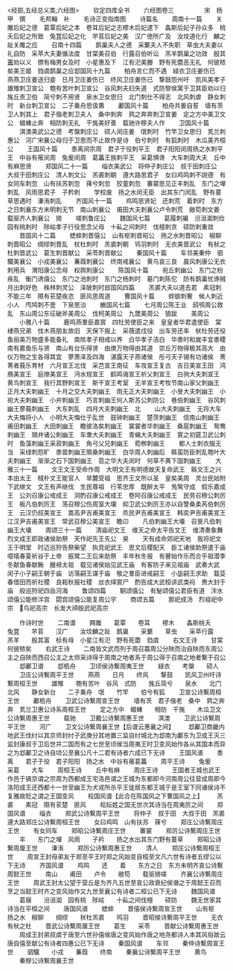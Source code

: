 <!-- { "loadSidebar": true } -->
<经部,五经总义类,六经图>
　　钦定四库全书
　　六经图卷三　　　　　宋　杨　甲　撰
　　毛邦翰　补
　　毛诗正变指南图
　　诗篇名
　　周南十一篇
　　关雎后妃之德　葛覃后妃之本　卷耳后妃之志樛木后妃逮下　螽斯后妃子孙众多　桃夭后妃之所致　兔罝后妃之化　芣苢后妃之美　汉广徳所广及　汝坟道化行　麟之趾关雎之应
　　召南十四篇
　　鹊巢夫人之德　采蘩夫人不失职　草虫大夫妻以礼自防　采苹大夫妻循法度　甘棠美召伯　行露召伯听讼　羔羊鹊巢之功效　殷其靁劝以义　摽有梅男女及时　小星惠及下　江有汜美媵　野有死麕恶无礼　何彼秾矣美王姬　驺虞鹊巢之应邶国风十九篇
　　柏舟言仁而不遇　緑衣卫庄姜伤已　燕燕卫庄姜送归妾　日月卫庄姜伤已　终风卫庄姜伤已　撃鼓怨州吁　凯风美孝子　雄雉刺卫宣公　匏有苦叶刺卫宣公　谷风刺夫妇失道　式防黎侯寓于卫其臣劝以归　旄丘责卫伯　简兮刺不用贤　泉水卫女思归　北门刺仕不得志　北风刺虐　静女刺时　新台刺卫宣公　二子乗舟思伋夀
　　鄘国风十篇
　　柏舟共姜自誓　墙有茨卫人刺其上　君子偕老刺卫夫人　桑中刺奔　鹑之奔奔刺卫宣姜　定之方中美卫文公　蝃蝀止奔　相防刺无礼　干旄美好善　载驰许穆夫人作
　　卫国风十篇
　　淇澳美武公之德　考槃刺庄公　硕人闵庄姜　氓刺时　竹竿卫女思归　芄兰刺惠公　河广宋襄公母归于卫思而不止故作是诗　伯兮刺时　有狐刺时　木瓜美齐桓公
　　王国风十篇
　　黍离闵宗周　君子于役刺平王　君子阳阳闵周扬之水刺平王　中谷有蓷闵周　兔爰闵周　葛藟王族刺平王　采葛惧谗　大车刺周大夫　丘中有麻思贤
　　郑国风二十一篇
　　缁衣美武公　将仲子刺庄公　叔于田刺庄公　大叔于田刺庄公　清人刺文公　羔裘刺朝　遵大路思君子　女曰鸡鸣刺不説德　有女同车刺忽　山有扶苏刺忽　萚兮刺忽　狡童刺忽　褰裳思见正丰刺乱　东门之墠刺乱　风雨思君子　子矜刺
　　学校废　扬之水闵无臣　出其东门闵乱　野有蔓草思遇时　溱洧刺乱
　　齐国风十一篇
　　鸡鸣思贤妃　还刺荒　着刺时　东方之日刺襄东方未明刺无节　南山刺襄公　甫田大夫刺襄公卢令刺荒　敝笱刺文姜　载驱齐人刺襄公　猗
　　嗟刺鲁庄公
　　魏国风七篇
　　葛履刺褊　汾沮洳刺俭　园有桃刺时　陟岵孝子行役思念父母　十畆之间刺时　伐檀刺贪　硕防刺重敛
　　晋国风十二篇
　　蟋蟀刺晋僖公　山有枢刺晋昭公　扬之水刺晋昭公　椒聊刺晋昭公　绸缪刺晋乱　杖杜刺时　羔裘刺朝　鸨羽刺时　无衣美晋武公　有枤之杜刺晋武公　葛生刺晋献公　采苓刺晋献公
　　秦国风十篇
　　车邻美秦仲　驷驖美襄公　小戎美襄公　蒹葭刺襄公　终南戒襄公　黄鸟哀三良　晨风刺康公无衣刺用兵　渭阳康公念母　权舆刺康公
　　陈国风十篇
　　宛丘刺幽公　东门之枌疾乱　衡门诱僖公　东门之池刺时　东门之杨刺时　墓门刺陈佗　防有鹊巢忧谗贼　月出刺好色　株林刺灵公　泽陂刺时郐国风四篇
　　羔裘大夫以道去君　素冠刺不能三年　隰有苌楚疾恣　匪风思周道
　　曹国风十篇
　　蜉蝣刺奢　候人刺近小人　鸤鸠刺不壹　下泉思治
　　豳国风七篇
　　七月周公陈王业　鸱鸮周公救乱　东山周公东征破斧美周公　伐柯美周公　九罭美周公　狼跋
　　美周公
　　小雅八十篇
　　鹿鸣燕羣臣嘉賔　四牡劳使臣之来　皇皇者华君遣使臣　棠棣燕兄弟　伐木燕朋友故旧　天保下报上　采薇遣戍役　出车劳还率　枤杜劳还役鱼丽美万物盛多能备礼　南陔孝子相戒以养　白华孝子洁白　华黍时和嵗丰宜黍稷　南有嘉鱼乐与贤　南山有台乐得贤　由庚万物得由其道　崇丘万物得极其高大　由仪万物之生各得其宜　蓼萧泽及四海　湛露天子燕诸侯　彤弓天子锡有功诸侯　菁菁者莪乐育材　六月宣王北伐　采芑宣王南征　车攻宣王复古　吉日美宣王田　鸿鴈美宣王　庭燎美宣王　沔水规宣王　鹤鸣诲宣王祈父刺宣王　白驹大夫刺宣王　黄鸟刺宣王　我行其野刺宣王　斯干宣王考室　无羊宣王考牧节南山家父刺幽王　正月大夫刺幽王　十月之交大夫刺幽王　雨无正大夫刺幽王　小旻大夫刺幽王　小宛大夫刺幽王　小弁刺幽王　巧言刺幽王何人斯苏公刺防公　巷伯刺幽王　谷风刺幽王蓼莪刺幽王　大东刺乱　四月大夫刺幽王　北
　　山大夫刺幽王　无将大车大夫悔将小人　小明大夫悔仕于乱世　鼓钟刺幽王　楚茨刺幽王　信南山刺幽王　甫田刺幽王　大田刺幽王　瞻彼洛矣刺幽王　裳裳者华刺幽王　桑扈刺幽王　鸳鸯刺幽王　頍弁诸公刺幽王　车舝大夫刺幽王　青蝇大夫刺幽王　賔之初筵卫武公刺时　鱼藻刺幽王采菽刺幽王　角弓父兄刺幽王　菀栁刺幽王
　　都人士刺衣服无当　采绿刺怨旷　黍苗刺幽王隰桑刺幽王　白华周人刺幽后　緜蛮防臣刺乱匏叶大夫刺幽王　渐渐之石下国刺幽王　苕之华大夫闵时　何草不黄下国刺幽王
　　大雅三十一篇
　　文王文王受命作周　大明文王有明德故天复命武王　緜文王之兴本由太王　棫朴文王能官人　旱麓受祖　思齐王文所以圣　皇矣美周　灵台民始附　下武继文　文王有声继伐　生民尊祖　行苇忠厚　既醉太平　鳬鹥守成　假乐嘉成王　公刘召康公戒成王　泂酌召康公戒成王　卷阿召康公戒成王　民劳召穆公刺厉王　板凡伯刺厉王　荡召穆公伤周室大壊　抑卫武公刺厉王亦以自警桑柔芮伯刺厉王　云汉仍叔美宣王　嵩高尹吉甫美宣王　烝民尹吉甫美宣王　韩奕尹吉甫美宣王江汉尹吉甫美宣王　常武召穆公美宣王　瞻卬
　　凡伯刺幽王大壊　召旻凡伯刺幽王大壊
　　周颂三十一篇
　　清庙祀文王　维天之命太平告文王　维清奏象舞烈文成王即政诸侯助祭　天作祀先王先公　昊
　　天有成命郊祀天地　我将祀文王于明堂　时迈巡狩告祭柴望　执竞祀武王　思文后稷配天　臣工诸侯助祭遣于庙　噫嘻春夏祈谷于上帝　振鹭二王后来助祭　丰年秋冬报　有瞽始作乐而合乎祖潜季冬献鱼春献鲔　雝褅太祖　载见诸侯始见武王庙　有客防子来见祖庙　武奏大武　闵子小子嗣王朝于庙　访落嗣王谋于庙　敬之羣臣进戒嗣王　小毖嗣王求助　载芟春借田而祈社稷　良耜秋报社稷　丝衣绎賔尸　酌告成大武桓讲武类祃　赉大封于庙　般巡狩祀四岳河海
　　鲁颂四篇
　　駉颂僖公　有駜颂僖公君臣有道　泮水颂僖公能修泮宫　閟宫颂僖公能复周公宇
　　商颂五篇
　　那祀成汤　烈祖祀中宗　鸟祀高宗　长发大禘殷武祀高宗

　　作诗时世
　　二南谱
　　闗雎　　葛覃　　卷耳　　樛木　　螽斯桃夭　　兔罝　　芣苢　　汉广　　汝坟麟之趾　鹊巢　　采蘩　　草虫　　采苹行露　　羔羊　　殷其富　标有母　小星江有汜　野有死麕　驺虞
　　右文王诗
　　甘棠　　何彼秾矣
　　右武王诗
　　二南皆文武而列于周召葢周公分陜而治自陜而东周公主之自陜而西召公主之太师采诗得于周南之地者系于周公得于召南之地者繋于召公
　　邶鄘卫谱
　　邶栢舟
　　卫顷侯诗繋周夷王世
　　緑衣　　考槃　　硕人
　　卫庄公诗繋周平王世
　　燕燕　　日月　　终风　　撃鼓　　凯风卫州吁诗繋周桓王世
　　雄雉　　匏有苦叶　谷风　式防　　旄丘简兮　　泉水　　北门　　北风　　静女新台　　二子乗舟　氓　　竹竿　　伯兮有狐
　　卫宣公诗繋周桓王世
　　鄘栢舟
　　卫武公诗繋周宣王世
　　墙有茨　君子偕老　桑中　鹑之奔奔　芄兰卫惠公诗系周桓王世
　　定之方中　蝃蝀　　相防　干旄　　木瓜卫文公诗繋周惠王世
　　载驰
　　卫戴公诗繋周惠王世
　　淇澳
　　卫武公诗繋周平王世
　　河广
　　卫文公诗繋周襄王世【后谱云惠襄之间】
　　邶鄘卫商畿内地武王伐纣以其京师封纣子武庚分其地置三监自纣城北为邶南为鄘东为卫成王灭三监封康叔于卫后世并二国而有之七世至顷侯当周夷王时卫变风始作各从其国本而异之为邶鄘卫之诗自顷公至襄公凡十二君有诗者六成已下无诗
　　王国风谱
　　黍离　　君子于役　君子阳阳　扬之水　中谷有蓷葛藟
　　周平王诗
　　兔爰　　采葛　　大车
　　周桓王诗
　　丘中有麻
　　周庄王诗
　　王国者王城也武王作邑于镐京谓之宗周为西都成王宅洛邑谓之王城为东都即今河南周公往营成周即今洛阳成王还西都十一世至幽王为犬戎所杀平王徙居东都王城于是王室下同诸侯诗不复雅故贬之谓之王国变风
　　桧国风谱【此合在陈国风之下曹国风之上】
　　羔裘　　素冠　隰有苌楚　匪风
　　桧妘姓之国无世次其诗当在周夷厉之间
　　郑国风谱
　　缁衣
　　郑武公诗繋周平王世
　　将仲子　叔于田　大叔于田　羔裘　遵大路郑庄公诗繋周桓王世
　　女曰鸡鸣　山有扶苏　萚兮
　　郑庄公诗繋周庄王世
　　有女同车
　　郑昭公诗繋周庄王世
　　褰裳
　　郑厉公诗繋周庄王世
　　丰　　东门之墠　风雨　　子衿　　扬之水出其东门野有蔓草
　　郑昭公诗繋周厘王世
　　溱洧
　　郑厉公诗繋周惠王世
　　清人
　　郑庄公诗繋周桓王世
　　周宣王封母弟友于郑至平王时郑之风始变自桓至文凡六世有诗者五缪公以下无诗
　　齐国风谱
　　鸡鸣　　还　　着　　东方之日　东方未明齐哀公诗繋周懿王世
　　南山　　甫田　　卢令　　敝笱　　载驱猗嗟
　　齐襄公诗繋周庄王世
　　周武王封太公望于营丘是为齐凡五世至哀公政衰纪侯谮之于周懿王召而烹之当懿王时齐之变风始作又九世至襄公有诗者二桓公已下无诗
　　魏国风谱
　　葛屦　　汾沮洳　园有桃　陟岵　　十畆之间伐檀　　硕防
　　魏无世家其诗当在平桓之间
　　唐国风谱
　　蟋蟀
　　晋僖侯诗繋周宣王世
　　山有枢　扬之水　椒聊　　绸缪　　枤杜羔裘　　鸨羽
　　晋昭侯诗繋周平王世
　　无衣　　有枤之杜
　　晋武公诗繋周厘王世
　　葛生　　采苓
　　晋献公诗繋周惠王世
　　周成王封弟叔虞于唐至六世孙僖侯唐之变风始作唐之地尧都诗人本其风俗故云唐自僖至献公有诗者四惠公已下无诗
　　秦国风谱
　　车邻
　　秦仲诗繋周宣王世
　　驷驖　　小戎　　蒹葭　　终南
　　秦襄公诗繋周平王世
　　黄鸟
　　秦穆公诗繋周襄王世
